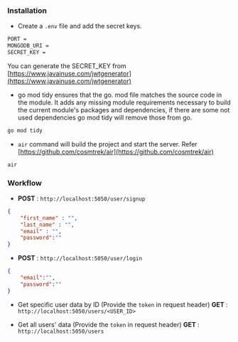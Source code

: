 ### Installation
- Create a `.env` file and add the secret keys. 
```bash
PORT = 
MONGODB_URI = 
SECRET_KEY = 
```
You can generate the SECRET_KEY from [https://www.javainuse.com/jwtgenerator](https://www.javainuse.com/jwtgenerator)

- go mod tidy ensures that the go. mod file matches the source code in the module. It adds any missing module requirements necessary to build the current module's packages and dependencies, if there are some not used dependencies go mod tidy will remove those from go.
```bash
go mod tidy
```

- `air` command will build the project and start the server. Refer [https://github.com/cosmtrek/air](https://github.com/cosmtrek/air)
```bash
air
```

### Workflow
- **POST** : `http://localhost:5050/user/signup`
```json
{
    "first_name" : "",
    "last_name" : "",
    "email" : "",
    "password":""
}
```

- **POST** : `http://localhost:5050/user/login`
```json
{
    "email":"",
    "password":""
}
```
- Get specific user data by ID (Provide the `token` in request header)
**GET** : `http://localhost:5050/users/<USER_ID>`

- Get all users' data (Provide the `token` in request header)
**GET** : `http://localhost:5050/users`